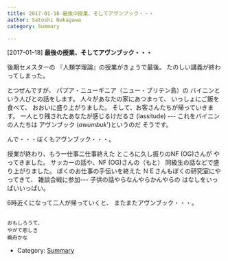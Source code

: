 ```yaml
---
title: 2017-01-18 最後の授業、そしてアヴンブック・・・
author: Satoshi Nakagawa
category: Summary

---
```


[2017-01-18] **最後の授業、そしてアヴンブック・・・** 

 後期セメスターの
『人類学理論』の授業がきょうで最後。
たのしい講義が終わってしまった。

 とつぜんですが、
パプア・ニューギニア（ニュー・ブリテン島）の
バイニンという人びとの話をします。
人々があなたの家にあつまって、
いっしょにご飯を食べて、
おおいに盛り上がりました。
そして、お客さんたちが帰っていきます。
一人とり残されたあなたが感じるけだるさ (lassitude)
--- これをバイニンの人たちは
アヴンブック (_awumbuk_')というのだ
そうです。

 んで・・・ぼくもアヴンブック・・・。

<!--more-->

 授業が終わり、もう一仕事二仕事終えた
ところに久し振りのNF (OG)さんが
やってきました。
サッカーの話や、NF (OG)さんの（もと）
同級生の話などで盛り上がりました。
ぼくのお仕事の手伝いを終えた
ＮＥさんもぼくの研究室にやってきて、
雑談合戦に参加---
子供の話やらなんやらかんやらの
はなしをいっぱいいっぱい。

 6時近くになって二人が帰っていくと、
またまたアヴンブック・・・。

```

おもしろうて、
やがて悲しき
鵜舟かな

```

- Category: [Summary](https://merapano.github.io/categories.html#Summary)

